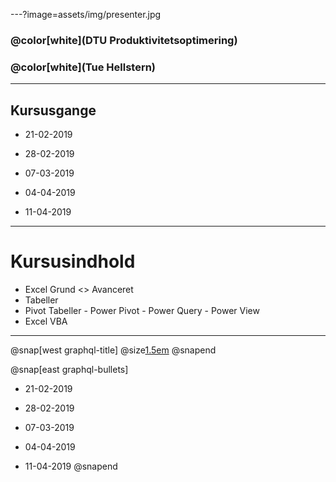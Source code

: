 ---?image=assets/img/presenter.jpg

### @color[white](DTU Produktivitetsoptimering)
### @color[white](Tue Hellstern)

---

## Kursusgange

* 21-02-2019
* 28-02-2019
* 07-03-2019

* 04-04-2019
* 11-04-2019

---

# Kursusindhold

* Excel Grund <> Avanceret
* Tabeller
* Pivot Tabeller - Power Pivot - Power Query - Power View
* Excel VBA

---

@snap[west graphql-title]
@size[1.5em](Kursusgange)
@snapend

@snap[east graphql-bullets]
* 21-02-2019
* 28-02-2019
* 07-03-2019

* 04-04-2019
* 11-04-2019
@snapend

